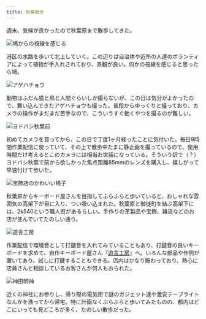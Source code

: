 ```yaml
---
title: 秋葉散歩
---
```

週末、気候が良かったので秋葉原まで散歩してきた。

![](https://lh6.googleusercontent.com/WIDrrGSWRyeMQys7dJ05H0EcuHi6Yi_2-lO3GeUNCx0rAQvR6INrDJONyoR1N7przmzted4lAe1-raTTlwT3zU5uIiL32aTyo1XtP_qd45GfRRMFOTwTjGf9VUBuslh9WnS4vS7V3FjpsGkE7oeKwpA "鳩からの視線を感じる")

港区の水路を歩いて北上していく。この辺りは自治体や近所の人達のボランティアによって植物が手入れされており、景観が良い。何かの視線を感じると思ったら鳩。

![](https://lh4.googleusercontent.com/lj8XHwM9MzWQopRafgxOSSCClTdweH7rTIcFIcAFcvKNgBQoNP9-w6MXCj7YmrTZtHoodGHrl7YlCRdohIMEwiPOsPmiYeq8LwSuExtruRcgvfpaeHDyS85of4THhGBib63FR21C19bjlR-HX6mephs "アゲハチョウ")

動物はふだん猫と鳥と人間ぐらいしか撮らないが、この日は気分がよかったので、舞い込んできたアゲハチョウも撮った。普段からゆっくりと撮っており、カメラの操作がまだまだ苦手なので、こういうすぐ動くやつを撮るのが難しい。

![](https://lh5.googleusercontent.com/tzggMwl6WguWTXzFaxlgxmwTipgYagtf96sipNH8PpSUH-Sght8j1av96LkkRJ-hOTQqsP7iAqnoKIln5DY5-5vFLBgvwj4dsnXOD9Khmet9i6C0QFEa2SiMC1bwnIoEHESVtCLIiCem86HO0lbHv2Y "ヨドバシ秋葉前")

初めてカメラを買ってから、この日で丁度1ヶ月経ったことに気付いた。毎日9時間作業配信に使っていて、その上で散歩中たまに静止画を撮っているので、使用時間だけ考えるとこのカメラには相当お世話になっている。そういう訳で（？）ヨドバシ秋葉で前から欲しかった焦点距離85mmのレンズを購入し、嬉しがって早速付けて歩いた。

![](https://lh6.googleusercontent.com/lhI7Tqy-FIv5mn-39A8MlFKzoJN9MV5HFsOdyEQN8xa-Go0wkfvRdEFh9sSJKhD9NCiDh_600E3H-8GAVppguyxOOONx85U837bOkK4IREi9zEzaZjWnNG4NK0sLsWRpliSil-XvHujhGm39XjFSv8g "宝飾店のかわいい椅子")

秋葉原からキーボード屋さんを目指してふらふらと歩いていると、おしゃれな雰囲気の高架下が目に入り、つい吸い込まれた。秋葉原と御徒町を結ぶ高架下には、2k540という職人街があるらしい。手作りの革製品や宝飾、雑貨などのお店が並んでいてたのしい通り。

![](https://lh4.googleusercontent.com/sFgQR-6tUqhaCiMsH_d7I9LIy5iH7xLJH0lc7oKJ3U4JzKHQFC_q09-NEKeIMdP5qNhpxUIDMHzx5Qo1XNi739KC9eADsNd5PC8CeThhfeW_0lsQG4ugnyN9gDAYsA21xivpsNl1Gdy78KSdCyxEQ-M "遊舎工房")

作業配信で環境音として打鍵音を入れてみていることもあり、打鍵音の良いキーボードを求めて、自作キーボード屋さん『[遊舎工房](https://yushakobo.jp/)』へ。いろんな部品や作例が置いてあり、試しに打鍵することもできる。店内はかなり賑わっており、熱心に店員さんと相談しているお客さんが何人もおられた。

![](https://lh5.googleusercontent.com/fm5avb1U8PsJQgQ5lLzqqQ9yPBgZdu-DIWVTUI-HgrhG8qHcwMD1AzB-ARJ-HuwzRXMlh5IQSOoAn3t0YbZMqAefPJtcxFeL5JDLOEPTtZsckP5aoC8xi13_cVwwSEhPiDdeVCVTe2Xky8rpWU7oxj0 "神田明神")

近くの神社にお参りし、帰り際の電気街で謎のガジェット達や激安テープライトなんかを漁ってから帰宅。特に計画なくぶらぶらと歩いてみたものの、都内はどこにいっても見どころが多く、たのしい散歩だった。
